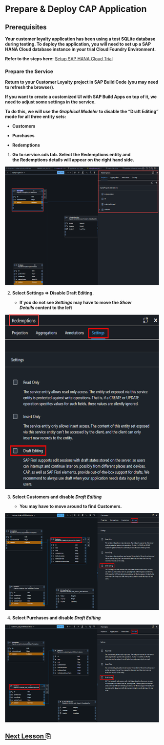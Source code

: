 # Prepare & Deploy CAP Application

## Prerequisites

**Your customer loyalty application has been using a test SQLite database during testing. To deploy the application, you will need to set up a SAP HANA Cloud database instance in your trial Cloud Foundry Environment.** 

**Refer to the steps here:**  [Setup SAP HANA Cloud Trial](../hana-install/)

### Prepare the Service

**Return to your Customer Loyalty project in SAP Build Code 
(you may need to refresh the browser).**

**If you want to create a customized UI with SAP Build Apps on top of
it, we need to adjust some settings in the service.**

**To do this, we will use the *Graphical Modeler* to disable the “Draft
Editing” mode for all three entity sets:**

- **Customers**

- **Purchases**

- **Redemptions**

1.  **Go to service.cds tab. Select the Redemptions entity and
    the Redemptions details will appear on the right hand side.**

<img src="images/image1.png"
style="width:6.5in;height:4.02708in" />

2.  **Select Settings =\> Disable Draft Editing.**

    - **If you do not see *Settings* may have to move the *Show
      Details* content to the left**

<img src="images/image2.png"
style="width:6.5in;height:5.93403in" />

3.  **Select Customers and disable *Draft Editing***

    - **You may have to move around to find Customers.**

<img src="images/image3.png"
style="width:6.5in;height:3.29375in" />

4.  **Select Purchases and disable *Draft Editing***

<img src="images/image4.png"
style="width:6.5in;height:3.32708in" />

## [Next Lesson ⎘](../ex2.1/)